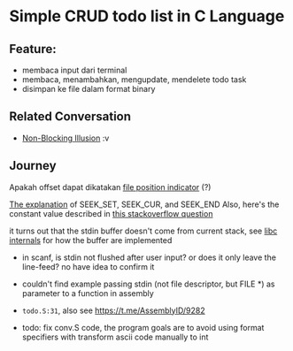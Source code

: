 # Simple CRUD todo list in C Language

## Feature:

- membaca input dari terminal
- membaca, menambahkan, mengupdate, mendelete todo task
- disimpan ke file dalam format binary

## Related Conversation

- [Non-Blocking Illusion](https://t.me/GNUWeeb/836693) :v

## Journey

Apakah offset dapat dikatakan [file position indicator](<https://man7.org/linux/man-pages/man3/fseek.3.html#:~:text=fseek()%20function%20sets%20the-,file%20position%20indicator,-for%20the%0A%20%20%20%20%20%20%20stream%20pointed%20to>) (?)

[The explanation](https://man7.org/linux/man-pages/man2/lseek.2.html) of SEEK_SET, SEEK_CUR, and SEEK_END
Also, here's the constant value described in [this stackoverflow question](https://stackoverflow.com/questions/38226713/fseekf-0-2-how-does-this-work-without-seek-cur-seek-set-or-seek-end)

it turns out that the stdin buffer doesn't come from current stack, see [libc internals](https://stackoverflow.com/questions/31074433/can-i-dump-stdin-with-gdb#:~:text=contain%20pointers%20to%20internal%20buffers%20containing%20buffered%20data) for how the buffer are implemented

- in scanf, is stdin not flushed after user input? or does it only leave the line-feed? no have idea to confirm it

- couldn't find example passing stdin (not file descriptor, but FILE *) as parameter to a function in assembly

- `todo.S:31`, also see https://t.me/AssemblyID/9282

- todo: fix conv.S code, the program goals are to avoid using format specifiers with transform ascii code manually to int